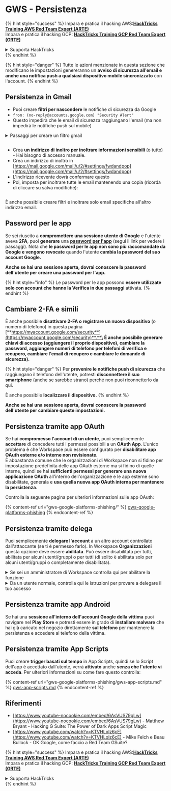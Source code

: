# GWS - Persistenza

{% hint style="success" %}
Impara e pratica il hacking AWS:<img src="../../.gitbook/assets/image (1) (1) (1) (1).png" alt="" data-size="line">[**HackTricks Training AWS Red Team Expert (ARTE)**](https://training.hacktricks.xyz/courses/arte)<img src="../../.gitbook/assets/image (1) (1) (1) (1).png" alt="" data-size="line">\
Impara e pratica il hacking GCP: <img src="../../.gitbook/assets/image (2) (1).png" alt="" data-size="line">[**HackTricks Training GCP Red Team Expert (GRTE)**<img src="../../.gitbook/assets/image (2) (1).png" alt="" data-size="line">](https://training.hacktricks.xyz/courses/grte)

<details>

<summary>Supporta HackTricks</summary>

* Controlla i [**piani di abbonamento**](https://github.com/sponsors/carlospolop)!
* **Unisciti al** 💬 [**gruppo Discord**](https://discord.gg/hRep4RUj7f) o al [**gruppo telegram**](https://t.me/peass) o **seguici** su **Twitter** 🐦 [**@hacktricks\_live**](https://twitter.com/hacktricks_live)**.**
* **Condividi trucchi di hacking inviando PR ai** [**HackTricks**](https://github.com/carlospolop/hacktricks) e [**HackTricks Cloud**](https://github.com/carlospolop/hacktricks-cloud) repos di github.

</details>
{% endhint %}

{% hint style="danger" %}
Tutte le azioni menzionate in questa sezione che modificano le impostazioni genereranno un **avviso di sicurezza all'email e anche una notifica push a qualsiasi dispositivo mobile sincronizzato** con l'account.
{% endhint %}

## **Persistenza in Gmail**

* Puoi creare **filtri per nascondere** le notifiche di sicurezza da Google
* `from: (no-reply@accounts.google.com) "Security Alert"`
* Questo impedirà che le email di sicurezza raggiungano l'email (ma non impedirà le notifiche push sul mobile)

<details>

<summary>Passaggi per creare un filtro gmail</summary>

(Istruzioni da [**qui**](https://support.google.com/mail/answer/6579))

1. Apri [Gmail](https://mail.google.com/).
2. Nella casella di ricerca in alto, clicca su Mostra opzioni di ricerca ![photos tune](https://lh3.googleusercontent.com/cD6YR_YvqXqNKxrWn2NAWkV6tjJtg8vfvqijKT1_9zVCrl2sAx9jROKhLqiHo2ZDYTE=w36).
3. Inserisci i tuoi criteri di ricerca. Se vuoi controllare che la tua ricerca abbia funzionato correttamente, guarda quali email appaiono cliccando su **Cerca**.
4. In fondo alla finestra di ricerca, clicca su **Crea filtro**.
5. Scegli cosa vuoi che faccia il filtro.
6. Clicca su **Crea filtro**.

Controlla il tuo filtro attuale (per eliminarli) in [https://mail.google.com/mail/u/0/#settings/filters](https://mail.google.com/mail/u/0/#settings/filters)

</details>

<figure><img src="../../.gitbook/assets/image (331).png" alt=""><figcaption></figcaption></figure>

* Crea **un indirizzo di inoltro per inoltrare informazioni sensibili** (o tutto) - Hai bisogno di accesso manuale.
* Crea un indirizzo di inoltro in [https://mail.google.com/mail/u/2/#settings/fwdandpop](https://mail.google.com/mail/u/2/#settings/fwdandpop)
* L'indirizzo ricevente dovrà confermare questo
* Poi, imposta per inoltrare tutte le email mantenendo una copia (ricorda di cliccare su salva modifiche):

<figure><img src="../../.gitbook/assets/image (332).png" alt=""><figcaption></figcaption></figure>

È anche possibile creare filtri e inoltrare solo email specifiche all'altro indirizzo email.

## Password per le app

Se sei riuscito a **compromettere una sessione utente di Google** e l'utente aveva **2FA**, puoi **generare** una [**password per l'app**](https://support.google.com/accounts/answer/185833?hl=en) (segui il link per vedere i passaggi). Nota che **le password per le app non sono più raccomandate da Google e vengono revocate** quando l'utente **cambia la password del suo account Google.**

**Anche se hai una sessione aperta, dovrai conoscere la password dell'utente per creare una password per l'app.**

{% hint style="info" %}
Le password per le app possono **essere utilizzate solo con account che hanno la Verifica in due passaggi** attivata.
{% endhint %}

## Cambiare 2-FA e simili

È anche possibile **disattivare 2-FA o registrare un nuovo dispositivo** (o numero di telefono) in questa pagina [**https://myaccount.google.com/security**](https://myaccount.google.com/security)**.**\
**È anche possibile generare chiavi di accesso (aggiungere il proprio dispositivo), cambiare la password, aggiungere numeri di telefono per telefoni di verifica e recupero, cambiare l'email di recupero e cambiare le domande di sicurezza).**

{% hint style="danger" %}
Per **prevenire le notifiche push di sicurezza** che raggiungano il telefono dell'utente, potresti **disconnettere il suo smartphone** (anche se sarebbe strano) perché non puoi riconnetterlo da qui.

È anche possibile **localizzare il dispositivo.**
{% endhint %}

**Anche se hai una sessione aperta, dovrai conoscere la password dell'utente per cambiare queste impostazioni.**

## Persistenza tramite app OAuth

Se hai **compromesso l'account di un utente**, puoi semplicemente **accettare** di concedere tutti i permessi possibili a un **OAuth App**. L'unico problema è che Workspace può essere configurato per **disabilitare app OAuth esterne e/o interne non revisionate.**\
È abbastanza comune che le organizzazioni di Workspace non si fidino per impostazione predefinita delle app OAuth esterne ma si fidino di quelle interne, quindi se hai **sufficienti permessi per generare una nuova applicazione OAuth** all'interno dell'organizzazione e le app esterne sono disabilitate, generala e **usa quella nuova app OAuth interna per mantenere la persistenza**.

Controlla la seguente pagina per ulteriori informazioni sulle app OAuth:

{% content-ref url="gws-google-platforms-phishing/" %}
[gws-google-platforms-phishing](gws-google-platforms-phishing/)
{% endcontent-ref %}

## Persistenza tramite delega

Puoi semplicemente **delegare l'account** a un altro account controllato dall'attaccante (se ti è permesso farlo). In Workspace **Organizzazioni** questa opzione deve essere **abilitata**. Può essere disabilitata per tutti, abilitata per alcuni utenti/gruppi o per tutti (di solito è abilitata solo per alcuni utenti/gruppi o completamente disabilitata).

<details>

<summary>Se sei un amministratore di Workspace controlla qui per abilitare la funzione</summary>

(Informazioni [copiate dalla documentazione](https://support.google.com/a/answer/7223765))

Come amministratore della tua organizzazione (ad esempio, il tuo lavoro o la tua scuola), controlli se gli utenti possono delegare l'accesso al loro account Gmail. Puoi consentire a tutti di avere l'opzione di delegare il proprio account. Oppure, consentire solo a persone in determinati dipartimenti di impostare la delega. Ad esempio, puoi:

* Aggiungere un assistente amministrativo come delegato sul tuo account Gmail in modo che possa leggere e inviare email per tuo conto.
* Aggiungere un gruppo, come il tuo dipartimento vendite, in Gruppi come delegato per dare a tutti accesso a un account Gmail.

Gli utenti possono delegare l'accesso solo a un altro utente nella stessa organizzazione, indipendentemente dal loro dominio o dalla loro unità organizzativa.

#### Limiti e restrizioni della delega

* **Consenti agli utenti di concedere accesso alla loro casella di posta a un gruppo Google** opzione: Per utilizzare questa opzione, deve essere abilitata per l'OU dell'account delegato e per l'OU di ciascun membro del gruppo. I membri del gruppo che appartengono a un'OU senza questa opzione abilitata non possono accedere all'account delegato.
* Con un uso tipico, 40 utenti delegati possono accedere a un account Gmail contemporaneamente. Un uso superiore alla media da parte di uno o più delegati potrebbe ridurre questo numero.
* I processi automatizzati che accedono frequentemente a Gmail potrebbero anche ridurre il numero di delegati che possono accedere a un account contemporaneamente. Questi processi includono API o estensioni del browser che accedono frequentemente a Gmail.
* Un singolo account Gmail supporta fino a 1.000 delegati unici. Un gruppo in Gruppi conta come un delegato verso il limite.
* La delega non aumenta i limiti per un account Gmail. Gli account Gmail con utenti delegati hanno i limiti e le politiche standard degli account Gmail. Per dettagli, visita [Limiti e politiche di Gmail](https://support.google.com/a/topic/28609).

#### Passaggio 1: Attivare la delega di Gmail per i tuoi utenti

**Prima di iniziare:** Per applicare l'impostazione a determinati utenti, metti i loro account in un ['unità organizzativa](https://support.google.com/a/topic/1227584).

1.  [Accedi](https://admin.google.com/) alla tua [console di amministrazione Google](https://support.google.com/a/answer/182076).

Accedi utilizzando un _account amministratore_, non il tuo attuale account CarlosPolop@gmail.com
2. Nella console di amministrazione, vai su Menu ![](https://storage.googleapis.com/support-kms-prod/JxKYG9DqcsormHflJJ8Z8bHuyVI5YheC0lAp)![e poi](https://storage.googleapis.com/support-kms-prod/Th2Tx0uwPMOhsMPn7nRXMUo3vs6J0pto2DTn)![](https://storage.googleapis.com/support-kms-prod/ocGtUSENh4QebLpvZcmLcNRZyaTBcolMRSyl) **App**![e poi](https://storage.googleapis.com/support-kms-prod/Th2Tx0uwPMOhsMPn7nRXMUo3vs6J0pto2DTn)**Google Workspace**![e poi](https://storage.googleapis.com/support-kms-prod/Th2Tx0uwPMOhsMPn7nRXMUo3vs6J0pto2DTn)**Gmail**![e poi](https://storage.googleapis.com/support-kms-prod/Th2Tx0uwPMOhsMPn7nRXMUo3vs6J0pto2DTn)**Impostazioni utente**.
3. Per applicare l'impostazione a tutti, lascia selezionata l'unità organizzativa principale. Altrimenti, seleziona un'unità [organizzativa secondaria](https://support.google.com/a/topic/1227584).
4. Clicca su **Delega email**.
5. Spunta la casella **Consenti agli utenti di delegare l'accesso alla loro casella di posta ad altri utenti nel dominio**.
6. (Facoltativo) Per consentire agli utenti di specificare quali informazioni del mittente sono incluse nei messaggi delegati inviati dal loro account, spunta la casella **Consenti agli utenti di personalizzare questa impostazione**.
7. Seleziona un'opzione per le informazioni del mittente predefinite incluse nei messaggi inviati dai delegati:
* **Mostra il proprietario dell'account e il delegato che ha inviato l'email**—I messaggi includono gli indirizzi email del proprietario dell'account Gmail e del delegato.
* **Mostra solo il proprietario dell'account**—I messaggi includono solo l'indirizzo email del proprietario dell'account Gmail. L'indirizzo email del delegato non è incluso.
8. (Facoltativo) Per consentire agli utenti di aggiungere un gruppo in Gruppi come delegato, spunta la casella **Consenti agli utenti di concedere accesso alla loro casella di posta a un gruppo Google**.
9. Clicca su **Salva**. Se hai configurato un'unità organizzativa secondaria, potresti essere in grado di **Eredita** o **Sovrascrivere** le impostazioni di un'unità organizzativa principale.
10. (Facoltativo) Per attivare la delega di Gmail per altre unità organizzative, ripeti i passaggi 3–9.

Le modifiche possono richiedere fino a 24 ore, ma di solito avvengono più rapidamente. [Scopri di più](https://support.google.com/a/answer/7514107)

#### Passaggio 2: Fai impostare agli utenti i delegati per i loro account

Dopo aver attivato la delega, i tuoi utenti vanno nelle impostazioni di Gmail per assegnare i delegati. I delegati possono quindi leggere, inviare e ricevere messaggi per conto dell'utente.

Per dettagli, indirizza gli utenti a [Delegare e collaborare via email](https://support.google.com/a/users/answer/138350).

</details>

<details>

<summary>Da un utente normale, controlla qui le istruzioni per provare a delegare il tuo accesso</summary>

(Info copiate [**dalla documentazione**](https://support.google.com/mail/answer/138350))

Puoi aggiungere fino a 10 delegati.

Se stai utilizzando Gmail tramite il tuo lavoro, scuola o altra organizzazione:

* Puoi aggiungere fino a 1000 delegati all'interno della tua organizzazione.
* Con un uso tipico, 40 delegati possono accedere a un account Gmail contemporaneamente.
* Se utilizzi processi automatizzati, come API o estensioni del browser, alcuni delegati possono accedere a un account Gmail contemporaneamente.

1. Sul tuo computer, apri [Gmail](https://mail.google.com/). Non puoi aggiungere delegati dall'app Gmail.
2. In alto a destra, clicca su Impostazioni ![Settings](https://lh3.googleusercontent.com/p3J-ZSPOLtuBBR_ofWTFDfdgAYQgi8mR5c76ie8XQ2wjegk7-yyU5zdRVHKybQgUlQ=w36-h36) ![e poi](https://lh3.googleusercontent.com/3_l97rr0GvhSP2XV5OoCkV2ZDTIisAOczrSdzNCBxhIKWrjXjHucxNwocghoUa39gw=w36-h36) **Vedi tutte le impostazioni**.
3. Clicca sulla scheda **Account e importazione** o **Account**.
4. Nella sezione "Concedi accesso al tuo account", clicca su **Aggiungi un altro account**. Se stai utilizzando Gmail tramite il tuo lavoro o scuola, la tua organizzazione potrebbe limitare la delega delle email. Se non vedi questa impostazione, contatta il tuo amministratore.
* Se non vedi Concedi accesso al tuo account, allora è limitato.
5.  Inserisci l'indirizzo email della persona che vuoi aggiungere. Se stai utilizzando Gmail tramite il tuo lavoro, scuola o altra organizzazione, e il tuo amministratore lo consente, puoi inserire l'indirizzo email di un gruppo. Questo gruppo deve avere lo stesso dominio della tua organizzazione. I membri esterni del gruppo sono negati l'accesso alla delega.\
\
**Importante:** Se l'account che delegi è un nuovo account o la password è stata reimpostata, l'amministratore deve disattivare il requisito di cambiare la password quando accedi per la prima volta.

* [Scopri come un amministratore può creare un utente](https://support.google.com/a/answer/33310).
* [Scopri come un amministratore può reimpostare le password](https://support.google.com/a/answer/33319).

6. Clicca su **Passaggio successivo** ![e poi](https://lh3.googleusercontent.com/QbWcYKta5vh_4-OgUeFmK-JOB0YgLLoGh69P478nE6mKdfpWQniiBabjF7FVoCVXI0g=h36) **Invia email per concedere accesso**.

La persona che hai aggiunto riceverà un'email chiedendo di confermare. L'invito scade dopo una settimana.

Se hai aggiunto un gruppo, tutti i membri del gruppo diventeranno delegati senza dover confermare.

Nota: Potrebbe richiedere fino a 24 ore affinché la delega inizi a prendere effetto.

</details>

## Persistenza tramite app Android

Se hai una **sessione all'interno dell'account Google della vittima** puoi navigare nel **Play Store** e potresti essere in grado di **installare malware** che hai già caricato nel negozio direttamente **sul telefono** per mantenere la persistenza e accedere al telefono della vittima.

## **Persistenza tramite** App Scripts

Puoi creare **trigger basati sul tempo** in App Scripts, quindi se lo Script dell'app è accettato dall'utente, verrà **attivato** anche **senza che l'utente vi acceda**. Per ulteriori informazioni su come fare questo controlla:

{% content-ref url="gws-google-platforms-phishing/gws-app-scripts.md" %}
[gws-app-scripts.md](gws-google-platforms-phishing/gws-app-scripts.md)
{% endcontent-ref %}

## Riferimenti

* [https://www.youtube-nocookie.com/embed/6AsVUS79gLw](https://www.youtube-nocookie.com/embed/6AsVUS79gLw) - Matthew Bryant - Hacking G Suite: The Power of Dark Apps Script Magic
* [https://www.youtube.com/watch?v=KTVHLolz6cE](https://www.youtube.com/watch?v=KTVHLolz6cE) - Mike Felch e Beau Bullock - OK Google, come faccio a Red Team GSuite?

{% hint style="success" %}
Impara e pratica il hacking AWS:<img src="../../.gitbook/assets/image (1) (1) (1) (1).png" alt="" data-size="line">[**HackTricks Training AWS Red Team Expert (ARTE)**](https://training.hacktricks.xyz/courses/arte)<img src="../../.gitbook/assets/image (1) (1) (1) (1).png" alt="" data-size="line">\
Impara e pratica il hacking GCP: <img src="../../.gitbook/assets/image (2) (1).png" alt="" data-size="line">[**HackTricks Training GCP Red Team Expert (GRTE)**<img src="../../.gitbook/assets/image (2) (1).png" alt="" data-size="line">](https://training.hacktricks.xyz/courses/grte)

<details>

<summary>Supporta HackTricks</summary>

* Controlla i [**piani di abbonamento**](https://github.com/sponsors/carlospolop)!
* **Unisciti al** 💬 [**gruppo Discord**](https://discord.gg/hRep4RUj7f) o al [**gruppo telegram**](https://t.me/peass) o **seguici** su **Twitter** 🐦 [**@hacktricks\_live**](https://twitter.com/hacktricks_live)**.**
* **Condividi trucchi di hacking inviando PR ai** [**HackTricks**](https://github.com/carlospolop/hacktricks) e [**HackTricks Cloud**](https://github.com/carlospolop/hacktricks-cloud) repos di github.

</details>
{% endhint %}
